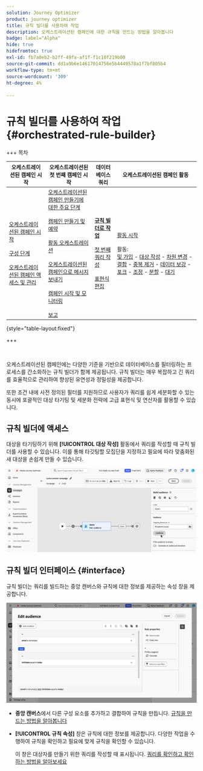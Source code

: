 ```yaml
---
solution: Journey Optimizer
product: journey optimizer
title: 규칙 빌더를 사용하여 작업
description: 오케스트레이션된 캠페인에 대한 규칙을 만드는 방법을 알아봅니다
badge: label="Alpha"
hide: true
hidefromtoc: true
exl-id: fb7a0eb2-b2ff-49fa-af1f-f1c10f219b00
source-git-commit: dd1a9b6e14617014756e5b4449578a1f7bf805b4
workflow-type: tm+mt
source-wordcount: '309'
ht-degree: 4%

---
```



# 규칙 빌더를 사용하여 작업 {#orchestrated-rule-builder}

+++ 목차

| 오케스트레이션된 캠페인 시작 | 오케스트레이션된 첫 번째 캠페인 시작 | 데이터베이스 쿼리 | 오케스트레이션된 캠페인 활동 |
|---|---|---|---|
| [오케스트레이션된 캠페인 시작](gs-orchestrated-campaigns.md)<br/><br/>[구성 단계](configuration-steps.md)<br/><br/>[오케스트레이션된 캠페인 액세스 및 관리](access-manage-orchestrated-campaigns.md) | [오케스트레이션된 캠페인 만들기에 대한 주요 단계](gs-campaign-creation.md)<br/><br/>[캠페인 만들기 및 예약](create-orchestrated-campaign.md)<br/><br/>[활동 오케스트레이션](orchestrate-activities.md)<br/><br/>[오케스트레이션된 캠페인으로 메시지 보내기](send-messages.md)<br/><br/>[캠페인 시작 및 모니터링](start-monitor-campaigns.md)<br/><br/>[보고](reporting-campaigns.md) | <b>[규칙 빌더로 작업](orchestrated-rule-builder.md)</b><br/><br/>[첫 번째 쿼리 작성](build-query.md)<br/><br/>[표현식 편집](edit-expressions.md) | [활동 시작](activities/about-activities.md)<br/><br/>활동:<br/>[및 가입](activities/and-join.md) - [대상 작성](activities/build-audience.md) - [차원 변경](activities/change-dimension.md) - [결합](activities/combine.md) - [중복 제거](activities/deduplication.md) - [데이터 보강](activities/enrichment.md) - [포크](activities/fork.md) - [조정](activities/reconciliation.md) - [분할](activities/split.md) - [대기](activities/wait.md) |

{style="table-layout:fixed"}

+++

<br/>

오케스트레이션된 캠페인에는 다양한 기준을 기반으로 데이터베이스를 필터링하는 프로세스를 간소화하는 규칙 빌더가 함께 제공됩니다. 규칙 빌더는 매우 복잡하고 긴 쿼리를 효율적으로 관리하여 향상된 유연성과 정밀성을 제공합니다.

또한 조건 내에 사전 정의된 필터를 지원하므로 사용자가 쿼리를 쉽게 세분화할 수 있는 동시에 포괄적인 대상 타기팅 및 세분화 전략에 고급 표현식 및 연산자를 활용할 수 있습니다.

## 규칙 빌더에 액세스

대상을 타기팅하기 위해 **[!UICONTROL 대상 작성]** 활동에서 쿼리를 작성할 때 규칙 빌더를 사용할 수 있습니다. 이를 통해 타깃팅할 모집단을 지정하고 필요에 따라 맞춤화된 새 대상을 손쉽게 만들 수 있습니다.

![대상 만들기 활동을 보여 주는 이미지](assets/rule-builder-query.png)

## 규칙 빌더 인터페이스 {#interface}

규칙 빌더는 쿼리를 빌드하는 중앙 캔버스와 규칙에 대한 정보를 제공하는 속성 창을 제공합니다.

![규칙 빌더 인터페이스를 표시하는 이미지](assets/rule-builder-interface.png)

* **중앙 캔버스**&#x200B;에서 다른 구성 요소를 추가하고 결합하여 규칙을 만듭니다. [규칙을 만드는 방법을 알아봅니다](../orchestrated/build-query.md)

* **[!UICONTROL 규칙 속성]** 창은 규칙에 대한 정보를 제공합니다. 다양한 작업을 수행하여 규칙을 확인하고 필요에 맞게 규칙을 확인할 수 있습니다.

  이 창은 대상자를 만들기 위한 쿼리를 작성할 때 표시됩니다. [쿼리를 확인하고 확인하는 방법을 알아보세요](build-query.md#check-and-validate-your-query)

